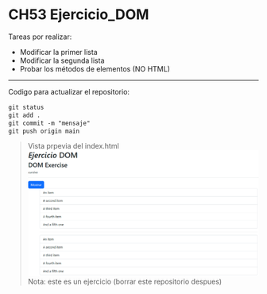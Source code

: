 # CH53 Ejercicio_DOM

Tareas por realizar:

* Modificar la primer lista
* Modificar la segunda lista
* Probar los métodos de elementos (NO HTML)

---

Codigo para actualizar el repositorio:
```
git status
git add .
git commit -m "mensaje"
git push origin main
```

> Vista prpevia del index.html
![Index](img\preview.png)
Nota: este es un ejercicio (borrar este repositorio despues)
